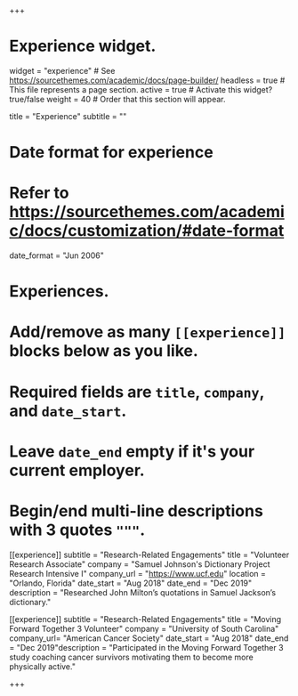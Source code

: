+++
# Experience widget.
widget = "experience"  # See https://sourcethemes.com/academic/docs/page-builder/
headless = true  # This file represents a page section.
active = true  # Activate this widget? true/false
weight = 40  # Order that this section will appear.

title = "Experience"
subtitle = ""

# Date format for experience
#   Refer to https://sourcethemes.com/academic/docs/customization/#date-format
date_format = "Jun 2006"

# Experiences.
#   Add/remove as many `[[experience]]` blocks below as you like.
#   Required fields are `title`, `company`, and `date_start`.
#   Leave `date_end` empty if it's your current employer.
#   Begin/end multi-line descriptions with 3 quotes `"""`.

[[experience]]
  subtitle = "Research-Related Engagements"
  title = "Volunteer Research Associate"
  company = "Samuel Johnson's Dictionary Project Research Intensive I"
  company_url = "https://www.ucf.edu"
  location = "Orlando, Florida"
  date_start = "Aug 2018"
  date_end = "Dec 2019"
  description = "Researched John Milton’s quotations in Samuel Jackson’s dictionary."

[[experience]]
  subtitle = "Research-Related Engagements"
  title = "Moving Forward Together 3 Volunteer"
  company = "University of South Carolina"
  company_url= "American Cancer Society"
  date_start = "Aug 2018"
  date_end = "Dec 2019"description = "Participated in the Moving Forward Together 3 study coaching cancer survivors motivating them to become more physically active."


+++
